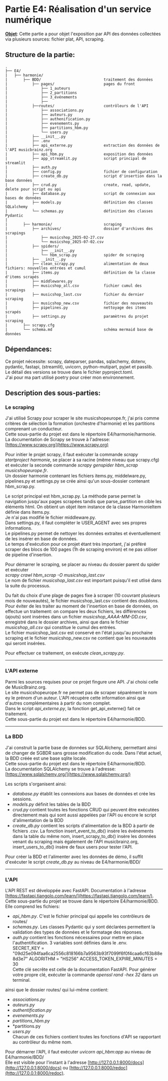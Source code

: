 
# Partie E4: Réalisation d'un service numérique

**<ins>Objet</ins>**: Cette partie a pour objet l'exposition par API des données collectées via plusieurs sources: fichier plat, API, scraping.

## Structure de la partie:

```
.
├── E4/
|   ├── harmonie/
|       ├── BDD/                            traitement des données
|           ├── pages/                      pages du front
|               ├── 1_auteurs
|               ├── 2_partitions
|               ├── 3_événements
|               ├──
|           ├──routes/                      contrôleurs de l'API
|               ├── associations.py
|               ├── auteurs.py
|               ├── authenification.py
|               ├── evenements.py
|               ├── partitions_hbm.py
|               └── users.py
|           ├── __init__.py
|           ├── .env
|           ├── api_externe.py              extraction des données de l'API musicbrainz.org
|           ├── api_hbm.py                  exposition des données
|           ├── app_streamlit.py            script principal de streamlit
|           ├── auth.py
|           ├── config.py                   fichier de configuration
|           ├── create_db.py                script d'insertion dans la base données
|           ├── crud.py                     create, read, update, delete pour script ou api
|           ├── database.py                 script de connexion aux bases de données
|           ├── models.py                   définition des classes SQLalchemy
|           └── schemas.py                  définition des classes Pydantic
|
|       ├── harmonie/                       scraping 
|           ├── archives/                   dossier d'archives des scrapings
|               ├── musicshop_2025-02-27.csv
|               └── musicshop_2025-07-02.csv
|           ├── spiders/
|               ├── __init__.py
|               └── hbm_scrap.py            spider de scraping
|           ├── __init__.py
|           ├── clean_scrapy.py             alimentation de deux fichiers: nouvelles entrées et cumul       
|           ├── items.py                    définition de la classe d'items scrapés 
|           ├── middlewares.py
|           ├── musicshop_all.csv           fichier cumul des scrapings
|           ├── musicshop_last.csv          fichier du dernier scraping
|           ├── musicshop_new.csv           fichier des nouveautés 
|           ├── pipelines.py                nettoyage des items scrapés
|           ├── settings.py                 paramètres du projet scraping
|       ├── scrapy.cfg
|       └── schema.md                       schéma mermaid base de données

``` 
## Dépendances:

Ce projet nécessite:
scrapy, dateparser, pandas, sqlachemy, dotenv, pydantic, fastapi, (streamlit), uvicorn, python-mutipart, pyjwt et passlib.  
Le détail des versions se trouve dans le fichier pyproject.toml.  
J'ai pour ma part utilisé poetry pour créer mon environnement.

## Description des sous-parties:

### Le scraping

J'ai utilisé Scrapy pour scraper le site musicshopeurope.fr, j'ai pris comme critères de sélection la formation (orchestre d'harmonie) et les partitions comprenant un conducteur.  
Cette sous-partie du projet est dans le répertoire E4/harmonie/harmonie.  
La documentation de Scrapy se trouve à l'adresse: [https://www.scrapy.org](https://www.scrapy.org)
  
Pour initier le projet scrapy, il faut exécuter la commande *scrapy startproject harmonie*, se placer à sa racine (même niveau que scrapy.cfg) et exécuter la seconde commande *scrapy genspider hbm_scrap musicshopeurope.fr*.  
Un dossier harmonie contenant les fichiers items.py, middelware.py, pipelines.py et settings.py se crée ainsi qu'un sous-dossier contenant hbm_scrap.py.  
  
Le script principal est hbm_scrap.py. La méthode parse permet la navigation jusqu'aux pages scrapées tandis que parse_partition en cible les éléments html. On obtient un objet item instance de la classe HarmonieItem définie dans items.py.   
Je n'ai pas modifié le fichier middleware.py.  
Dans settings.py, il faut compléter le USER_AGENT avec ses propres informations.  
Le pipelines.py permet de nettoyer les données extraites et éventuellement de les insérer en base de données.  
Le temps d'exécution pour ce projet étant très important, j'ai préféré scraper des blocs de 100 pages (1h de scraping environ) et ne pas utiliser de pipeline d'insertion.  

Pour démarrer le scraping, se placer au niveau du dossier parent du spider et exécuter  
*scrapy crawl hbm_scrap -O musicshop_last.csv*  
Le nom de fichier *musicshop_last.csv* est important puisqu'il est utlisé dans la suite du processus. 

Du fait du choix d'une plage de pages fixe à scraper (10 couvrant plusieurs mois de nouveautés), le fichier musicshop_last.csv contient des doublons. Pour éviter de les traiter au moment de l'insertion en base de données, on effectue un traitement: on compare les deux fichiers, les différences (ajouts) sont insérées dans un fichier *musicshop_AAAA-MM-DD.csv*, enregistré dans le dossier archives, ainsi que dans le fichier *musicshop_all.csv* qui constitue le cumul des entrées.  
Le fichier musicshop_last.csv est conservé en l'état jusqu'au prochaine scraping et le fichier musicshop_new.csv ne contient que les nouveautés qui seront insérées.  

Pour effectuer ce traitement, on exécute *clean_scrapy.py*.  

***

### L'API externe

Parmi les sources requises pour ce projet fingure une API. J'ai choisi celle de MusicBrainz.org.  
Le site musicshopeurope.fr ne permet pas de scraper séparément le nom ey le prénom d'un auteur. L'API récupère cette information ainsi que d'autres complémentaires à partir du nom complet.  
Dans le script *api_externe.py*, la fonction get_api_externe() fait ce traitement.   
Cette sous-partie du projet est dans le répertoire E4/harmonie/BDD.


***

### La BDD

J'ai construit la partie base de données sur SQLAlcheny, permettant ainsi de changer de SGBDR sans grosse modification du code. Dans l'état actuel, la BDD créée est une base sqlite locale.    
Cette sous-partie du projet est dans le répertoire E4/harmonie/BDD.  
La documentation SQLAlchemy se trouve à l'adresse: [https://www.sqlalchemy.org/](https://www.sqlalchemy.org/)
  
Les scripts s'organisent ainsi:  

+ *database.py* établit les connexions aux bases de données et crée les sessions.
+ *models.py* définit les tables de la BDD
+ *crud.py* contient toutes les fonctions CRUD qui peuvent être exécutées directement mais qui sont aussi appelées par l'API ou encore le script d'alimentation de la BDD
+ *create_db.py* contient les scripts d'alimentation de la BDD à partir de fichiers .csv. La fonction insert_event_to_db() insère les événements dans la table du même nom, insert_scrapy_to_db() insère les données venant du scraping mais également de l'API musicbrainz.org, insert_users_to_db() insère de faux users pour tester l'API.  

Pour créer la BDD et l'alimenter avec les données de démo, il suffit d'exécuter le script *create_db.py* au niveau de E4/harmonie/BDD/  

***

### L'API

L'API REST est développée avec FastAPI. Documentation à l'adresse [https://fastapi.tiangolo.com/learn/](https://fastapi.tiangolo.com/learn/).   
Cette sous-partie du projet se trouve dans le répertoire E4/harmonie/BDD.  
Elle comprend les fichiers:
+ *api_hbm.py*. C'est le fichier principal qui appelle les contrôleurs de routes/
+ *schemas.py*. Les classes Pydantic qui y sont déclarées permettent la validation des types de données et le formatage des réponses.
+ *auth.py* contient les fonctions nécessaires pour mettre en place l'authentification. 3 variables sont définies dans le .env.  
SECRET_KEY = "09d25e094faa6ca2556c818166b7a9563b93f7099f6f0f4caa6cf63b88e8d3e7"
ALGORITHM = "HS256"
ACCESS_TOKEN_EXPIRE_MINUTES = 30  
Cette clé secrête est celle de la documentation FastAPI.  Pour générer votre propre clé, exécuter la commande *openssl rand -hex 32* dans un terminal.  

ainsi que le dossier routes/ qui lui-même contient:
+ *associations.py*
+ *auteurs.py*
+ *authentification.py*
+ *evenements.py*
+ *partitions_hbm.py*
+ *partitions.py
+ *users.py*  
Chacun de ces fichiers contient toutes les fonctions d'API se rapportant au contrôleur du même nom.  

Pour démarrer l'API, il faut exécuter *uvicorn api_hbm:app* au niveau de E4/harmonie/BDD/  
Elle est visible pour l'instant à l'adresse [http://127.0.0.1:8000/docs](http://127.0.0.1:8000/docs) ou [http://127.0.0.1:8000/redoc](http://127.0.0.1:8000/redoc).




